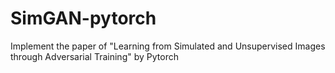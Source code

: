 # SimGAN-pytorch
Implement the paper of "Learning from Simulated and Unsupervised Images through Adversarial Training" by Pytorch
